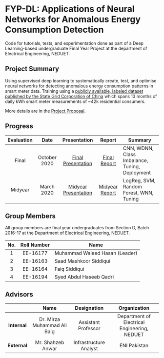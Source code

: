 # FYP-DL: Applications of Neural Networks for Anomalous Energy Consumption Detection

Code for tutorials, tests, and experimentation done as part of a Deep Learning-based undergraduate Final Year Project at the department of Electrical Engineering, NEDUET.

## Project Summary
Using supervised deep learning to systematically create, test, and optimise neural networks for detecting anomalous energy consumption patterns in smart meter data. Training using a [publicly available, labeled dataset published by the State Grid Corporation of China](https://github.com/henryRDlab/ElectricityTheftDetection) which spans 13 months of daily kWh smart meter measurements of ~42k residential consumers.

More details are in the [Project Proposal](./FYP-Documents/Proposals/fyp-proposal-gh.pdf).

## Progress
|Evaluation|Date|Presentation|Report|Summary|
|:--------:|:--------:|:--------:|:--------:|--------------------|
|Final|October 2020|[Final Presentation](./FYP-Documents/eed-group13-final-presentation.pdf)|[Final Report](./FYP-Documents/eed-group13-final-report.pdf)|CNN, WDNN, Class Imbalance, Tuning, Deployment|
|Midyear|March 2020|[Midyear Presentation](./FYP-Documents/eed-group13-midyear-presentation.pdf)|[Midyear Report](./FYP-Documents/eed-group13-midyear-report.pdf)|LogReg, SVM, Random Forest, WNN, Tuning|

## Group Members
All group members are final year undergraduates from Section D, Batch 2016-17 at the Department of Electrical Engineering, NEDUET.

|No.|Roll Number|Name|
|:--------:|:-----------:|------------|
|1|EE-16177|Muhammad Waleed Hasan (Leader)|
|2|EE-16163|Saad Mashkoor Siddiqui|
|3|EE-16164|Faiq Siddiqui|
|4|EE-16194|Syed Abdul Haseeb Qadri|

## Advisors

|    |Name|Designation|Organization|
|:-----:|:------:|:-----:|:-------:|
|**Internal**|Dr. Mirza Muhammad Ali Baig|Assistant Professor|Department of Electrical Engineering, NEDUET|
|**External**|Mr. Shahzeb Anwar|Infrastructure Analyst|ENI Pakistan|
